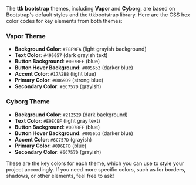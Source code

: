 The **ttk bootstrap** themes, including **Vapor** and **Cyborg**, are based on Bootstrap's default styles and the ttkbootstrap library. Here are the CSS hex color codes for key elements from both themes:

### Vapor Theme
- **Background Color**: `#F8F9FA` (light grayish background)
- **Text Color**: `#495057` (dark grayish text)
- **Button Background**: `#007BFF` (blue)
- **Button Hover Background**: `#0056b3` (darker blue)
- **Accent Color**: `#17A2B8` (light blue)
- **Primary Color**: `#0069D9` (strong blue)
- **Secondary Color**: `#6C757D` (grayish)

### Cyborg Theme
- **Background Color**: `#212529` (dark background)
- **Text Color**: `#E9ECEF` (light gray text)
- **Button Background**: `#007BFF` (blue)
- **Button Hover Background**: `#0056b3` (darker blue)
- **Accent Color**: `#6C757D` (grayish)
- **Primary Color**: `#0D6EFD` (blue)
- **Secondary Color**: `#6C757D` (grayish)

These are the key colors for each theme, which you can use to style your project accordingly. If you need more specific colors, such as for borders, shadows, or other elements, feel free to ask!